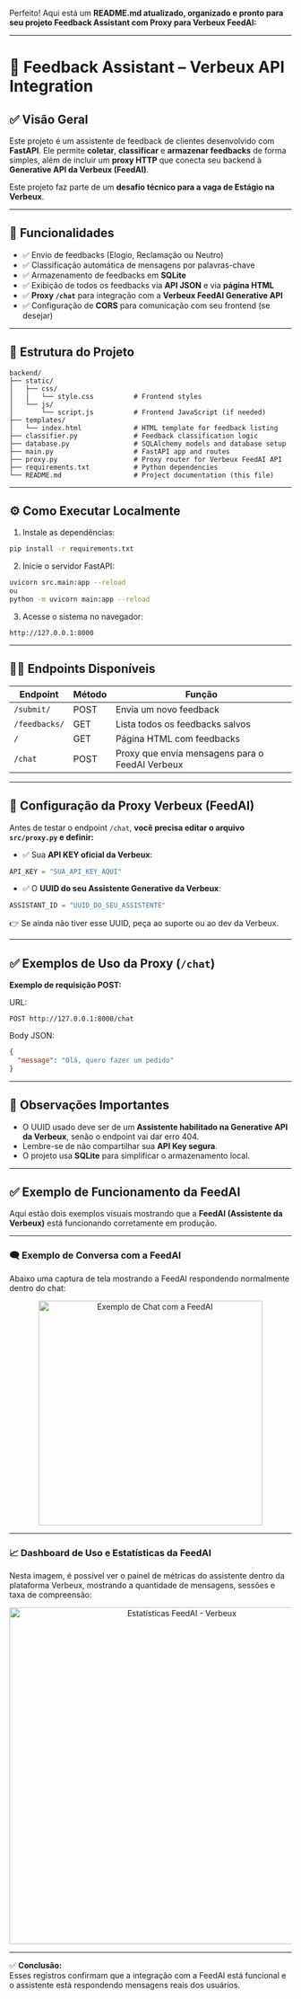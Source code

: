 Perfeito! Aqui está um **README.md atualizado, organizado e pronto para seu projeto Feedback Assistant com Proxy para Verbeux FeedAI:**

---

# 📢 Feedback Assistant – Verbeux API Integration

## ✅ Visão Geral

Este projeto é um assistente de feedback de clientes desenvolvido com **FastAPI**. Ele permite **coletar**, **classificar** e **armazenar feedbacks** de forma simples, além de incluir um **proxy HTTP** que conecta seu backend à **Generative API da Verbeux (FeedAI)**.

Este projeto faz parte de um **desafio técnico para a vaga de Estágio na Verbeux**.

---

## 🚀 Funcionalidades

* ✅ Envio de feedbacks (Elogio, Reclamação ou Neutro)
* ✅ Classificação automática de mensagens por palavras-chave
* ✅ Armazenamento de feedbacks em **SQLite**
* ✅ Exibição de todos os feedbacks via **API JSON** e via **página HTML**
* ✅ **Proxy `/chat`** para integração com a **Verbeux FeedAI Generative API**
* ✅ Configuração de **CORS** para comunicação com seu frontend (se desejar)

---

## 📂 Estrutura do Projeto

```
backend/
├── static/
│   ├── css/
│   │   └── style.css          # Frontend styles
│   └── js/
│       └── script.js          # Frontend JavaScript (if needed)
├── templates/
│   └── index.html             # HTML template for feedback listing
├── classifier.py              # Feedback classification logic
├── database.py                # SQLAlchemy models and database setup
├── main.py                    # FastAPI app and routes
├── proxy.py                   # Proxy router for Verbeux FeedAI API
├── requirements.txt           # Python dependencies
└── README.md                  # Project documentation (this file)

```

---

## ⚙️ Como Executar Localmente

1. Instale as dependências:

```bash
pip install -r requirements.txt
```

2. Inicie o servidor FastAPI:

```bash
uvicorn src.main:app --reload
ou
python -m uvicorn main:app --reload
```

3. Acesse o sistema no navegador:

```
http://127.0.0.1:8000
```

---

## 🧑‍💻 Endpoints Disponíveis

| Endpoint      | Método | Função                                          |
| ------------- | ------ | ----------------------------------------------- |
| `/submit/`    | POST   | Envia um novo feedback                          |
| `/feedbacks/` | GET    | Lista todos os feedbacks salvos                 |
| `/`           | GET    | Página HTML com feedbacks                       |
| `/chat`       | POST   | Proxy que envia mensagens para o FeedAI Verbeux |

---

## 🔑 Configuração da Proxy Verbeux (FeedAI)

Antes de testar o endpoint `/chat`, **você precisa editar o arquivo `src/proxy.py` e definir:**

* ✅ Sua **API KEY oficial da Verbeux**:

```python
API_KEY = "SUA_API_KEY_AQUI"
```

* ✅ O **UUID do seu Assistente Generative da Verbeux**:

```python
ASSISTANT_ID = "UUID_DO_SEU_ASSISTENTE"
```

👉 Se ainda não tiver esse UUID, peça ao suporte ou ao dev da Verbeux.

---

## ✅ Exemplos de Uso da Proxy (`/chat`)

**Exemplo de requisição POST:**

URL:

```
POST http://127.0.0.1:8000/chat
```

Body JSON:

```json
{
  "message": "Olá, quero fazer um pedido"
}
```

---

## 📝 Observações Importantes

* O UUID usado deve ser de um **Assistente habilitado na Generative API da Verbeux**, senão o endpoint vai dar erro 404.
* Lembre-se de não compartilhar sua **API Key segura**.
* O projeto usa **SQLite** para simplificar o armazenamento local.

---

## ✅ Exemplo de Funcionamento da FeedAI

Aqui estão dois exemplos visuais mostrando que a **FeedAI (Assistente da Verbeux)** está funcionando corretamente em produção.

---

### 🗨️ Exemplo de Conversa com a FeedAI

Abaixo uma captura de tela mostrando a FeedAI respondendo normalmente dentro do chat:

<p align="center">
  <img src="static/images/feedai-chat.png" alt="Exemplo de Chat com a FeedAI" width="400"/>
</p>

---

### 📈 Dashboard de Uso e Estatísticas da FeedAI

Nesta imagem, é possível ver o painel de métricas do assistente dentro da plataforma Verbeux, mostrando a quantidade de mensagens, sessões e taxa de compreensão:

<p align="center">
  <img src="static/images/feedai-analytics.png" alt="Estatísticas FeedAI - Verbeux" width="600"/>
</p>

---

✅ **Conclusão:**  
Esses registros confirmam que a integração com a FeedAI está funcional e o assistente está respondendo mensagens reais dos usuários.
